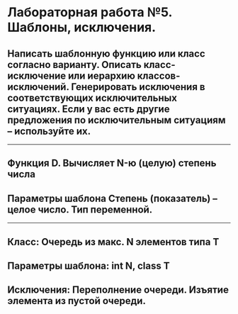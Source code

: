 # Лабораторная работа №5. Шаблоны, исключения.
## Написать шаблонную функцию или класс согласно варианту. Описать класс-исключение или иерархию классов-исключений. Генерировать исключения в соответствующих исключительных ситуациях. Если у вас есть другие предложения по исключительным ситуациям – используйте их.

---
## Функция D. Вычисляет N-ю (целую) степень числа 
## Параметры шаблона Степень (показатель) – целое число. Тип переменной.

---
## Класс: Очередь из макс. N элементов типа T
## Параметры шаблона: int N, class T
## Исключения: Переполнение очереди. Изъятие элемента из пустой очереди.
